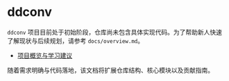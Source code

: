 # ddconv

`ddconv` 项目目前处于初始阶段，仓库尚未包含具体实现代码。为了帮助新人快速了解现状与后续规划，请参考 `docs/overview.md`。

- [项目概览与学习建议](docs/overview.md)

随着需求明确与代码落地，该文档将扩展仓库结构、核心模块以及贡献指南。
